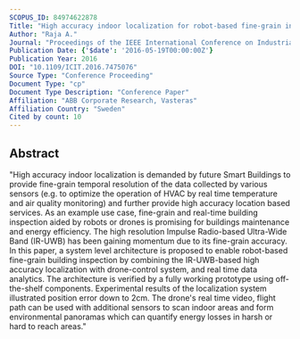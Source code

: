 ```yaml
---
SCOPUS_ID: 84974622878
Title: "High accuracy indoor localization for robot-based fine-grain inspection of smart buildings"
Author: "Raja A."
Journal: "Proceedings of the IEEE International Conference on Industrial Technology"
Publication Date: {'$date': '2016-05-19T00:00:00Z'}
Publication Year: 2016
DOI: "10.1109/ICIT.2016.7475076"
Source Type: "Conference Proceeding"
Document Type: "cp"
Document Type Description: "Conference Paper"
Affiliation: "ABB Corporate Research, Vasteras"
Affiliation Country: "Sweden"
Cited by count: 10
---
```


## Abstract
"High accuracy indoor localization is demanded by future Smart Buildings to provide fine-grain temporal resolution of the data collected by various sensors (e.g. to optimize the operation of HVAC by real time temperature and air quality monitoring) and further provide high accuracy location based services. As an example use case, fine-grain and real-time building inspection aided by robots or drones is promising for buildings maintenance and energy efficiency. The high resolution Impulse Radio-based Ultra-Wide Band (IR-UWB) has been gaining momentum due to its fine-grain accuracy. In this paper, a system level architecture is proposed to enable robot-based fine-grain building inspection by combining the IR-UWB-based high accuracy localization with drone-control system, and real time data analytics. The architecture is verified by a fully working prototype using off-the-shelf components. Experimental results of the localization system illustrated position error down to 2cm. The drone's real time video, flight path can be used with additional sensors to scan indoor areas and form environmental panoramas which can quantify energy losses in harsh or hard to reach areas."

